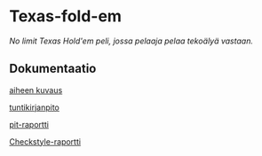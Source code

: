 # Texas-fold-em
*No limit Texas Hold'em peli, jossa pelaaja pelaa tekoälyä vastaan.*
## Dokumentaatio
[aiheen kuvaus](dokumentaatio/aiheenKuvausJaMaarittely.md)

[tuntikirjanpito](dokumentaatio/tuntikirjanpito.md)

[pit-raportti](https://htmlpreview.github.io/?https://github.com/laitilari/Texas-fold-em/blob/master/dokumentaatio/pit/201702032348/index.html)

[Checkstyle-raportti](https://github.com/laitilari/Texas-fold-em/blob/master/dokumentaatio/site/checkstyle.html)
